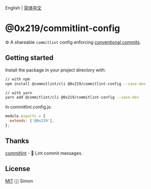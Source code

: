 English | [简体中文](./README.zh-Hans.md)

# @0x219/commitlint-config

⚙️ A shareable `commitlint` config enforcing [conventional commits](https://www.conventionalcommits.org/en/v1.0.0-beta.4/).

## Getting started

Install the package in your project directory with:

```bash
// with npm
npm install @commitlint/cli @0x219/commitlint-config --save-dev

// with yarn
yarn add @commitlint/cli @0x219/commitlint-config --save-dev
```

In commitlint.config.js:

```js
module.exports = {
  extends: ['@0x219'],
};
```

## Thanks

[commitlint](https://github.com/conventional-changelog/commitlint) - 📓 Lint commit messages.

## License

[MIT](./LICENSE) ⓒ Simon
